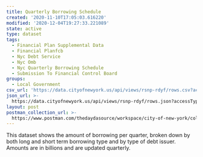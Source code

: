 ```yaml
---
title: Quarterly Borrowing Schedule
created: '2020-11-10T17:05:03.616220'
modified: '2020-12-04T19:27:33.221089'
state: active
type: dataset
tags:
  - Financial Plan Supplemental Data
  - Financial Planfcb
  - Nyc Debt Service
  - Nyc Omb
  - Nyc Quarterly Borrowing Schedule
  - Submission To Financial Control Board
groups:
  - Local Government
csv_url: 'https://data.cityofnewyork.us/api/views/rsnp-rdyf/rows.csv?accessType=DOWNLOAD'
json_url: >-
  https://data.cityofnewyork.us/api/views/rsnp-rdyf/rows.json?accessType=DOWNLOAD
layout: post
postman_collection_url: >-
  https://www.postman.com/thedaydasource/workspace/city-of-new-york/collection/15909983-32f0d1d5-8cac-4096-ace0-6c91ba125f34
---
```

This dataset shows the amount of borrowing per quarter, broken down by both long and short term borrowing type and by type of debt issuer. Amounts are in billions and are updated quarterly.
